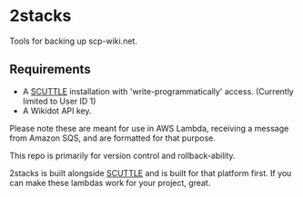 # 2stacks
Tools for backing up scp-wiki.net.

## Requirements
* A [SCUTTLE](https://github.com/scuttle/scuttle) installation with 'write-programmatically' access. (Currently limited to User ID 1)
* A Wikidot API key.

Please note these are meant for use in AWS Lambda, receiving a message from Amazon SQS, and are formatted for that purpose.

This repo is primarily for version control and rollback-ability.

2stacks is built alongside [SCUTTLE](https://github.com/scuttle/scuttle) and is built for that platform first. If you can make these lambdas work for your project, great.